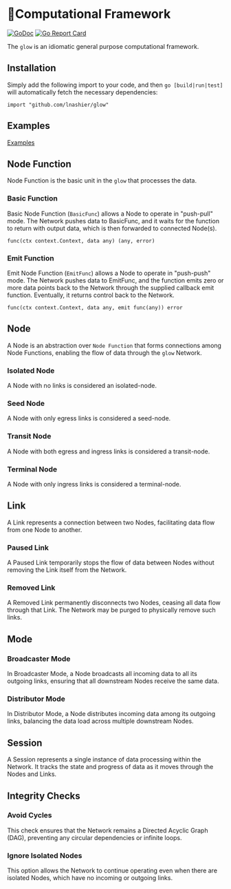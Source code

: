 # 🌟Computational Framework

[![GoDoc](https://pkg.go.dev/badge/github.com/lnashier/glow)](https://pkg.go.dev/github.com/lnashier/glow)
[![Go Report Card](https://goreportcard.com/badge/github.com/lnashier/glow)](https://goreportcard.com/report/github.com/lnashier/glow)

The `glow` is an idiomatic general purpose computational framework.

## Installation

Simply add the following import to your code, and then `go [build|run|test]` will automatically fetch the necessary
dependencies:

```
import "github.com/lnashier/glow"
```

## Examples

[Examples](examples)

## Node Function

Node Function is the basic unit in the `glow` that processes the data.

### Basic Function

Basic Node Function (`BasicFunc`) allows a Node to operate in "push-pull" mode. The Network pushes data to BasicFunc,
and it waits for the function to return with output data, which is then forwarded to connected Node(s).

```
func(ctx context.Context, data any) (any, error)
```

### Emit Function

Emit Node Function (`EmitFunc`) allows a Node to operate in "push-push" mode. The Network pushes data to EmitFunc, and
the function emits zero or more data points back to the Network through the supplied callback emit function. Eventually,
it returns control back to the Network.

```
func(ctx context.Context, data any, emit func(any)) error
```

## Node

A Node is an abstraction over `Node Function` that forms connections among Node Functions, enabling the flow of data
through the `glow` Network.

### Isolated Node

A Node with no links is considered an isolated-node.

### Seed Node

A Node with only egress links is considered a seed-node.

### Transit Node

A Node with both egress and ingress links is considered a transit-node.

### Terminal Node

A Node with only ingress links is considered a terminal-node.

## Link

A Link represents a connection between two Nodes, facilitating data flow from one Node to another.

### Paused Link

A Paused Link temporarily stops the flow of data between Nodes without removing the Link itself from the Network.

### Removed Link

A Removed Link permanently disconnects two Nodes, ceasing all data flow through that Link. The Network may be purged to
physically remove such links.

## Mode

### Broadcaster Mode

In Broadcaster Mode, a Node broadcasts all incoming data to all its outgoing links, ensuring that all downstream Nodes
receive the same data.

### Distributor Mode

In Distributor Mode, a Node distributes incoming data among its outgoing links, balancing the data load across multiple
downstream Nodes.

## Session

A Session represents a single instance of data processing within the Network. It tracks the state and progress of data
as it moves through the Nodes and Links.

## Integrity Checks

### Avoid Cycles

This check ensures that the Network remains a Directed Acyclic Graph (DAG), preventing any circular dependencies or
infinite loops.

### Ignore Isolated Nodes

This option allows the Network to continue operating even when there are isolated Nodes, which have no incoming or
outgoing links.
